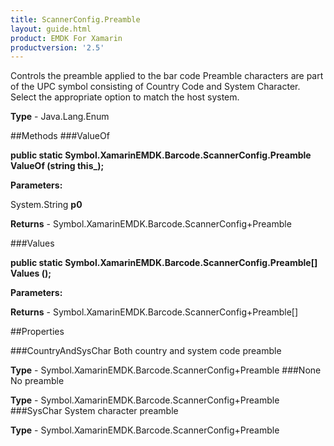 ```yaml
---
title: ScannerConfig.Preamble
layout: guide.html
product: EMDK For Xamarin 
productversion: '2.5' 
---
```

Controls the preamble applied to the bar code Preamble characters are part of the UPC symbol consisting of Country Code and System Character. Select the appropriate option to match the host system.

**Type** - Java.Lang.Enum

##Methods
###ValueOf

**public static Symbol.XamarinEMDK.Barcode.ScannerConfig.Preamble ValueOf (string this_);**


        

**Parameters:**

System.String **p0** 

**Returns** - Symbol.XamarinEMDK.Barcode.ScannerConfig+Preamble

###Values

**public static Symbol.XamarinEMDK.Barcode.ScannerConfig.Preamble[] Values ();**


        

**Parameters:**

**Returns** - Symbol.XamarinEMDK.Barcode.ScannerConfig+Preamble[]

##Properties

###CountryAndSysChar
Both country and system code preamble

**Type** - Symbol.XamarinEMDK.Barcode.ScannerConfig+Preamble
###None
No preamble

**Type** - Symbol.XamarinEMDK.Barcode.ScannerConfig+Preamble
###SysChar
System character preamble

**Type** - Symbol.XamarinEMDK.Barcode.ScannerConfig+Preamble
